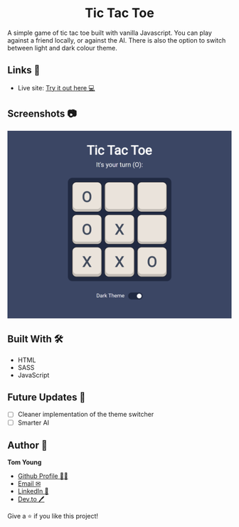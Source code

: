 <h1 align="center">Tic Tac Toe</h1>

A simple game of tic tac toe built with vanilla Javascript. You can play against a friend locally, or against the AI. There is also the option to switch between light and dark colour theme.

## Links 🌟

- Live site: [Try it out here 💻](https://thethomasy.github.io/TicTacToe/ "Live View")

## Screenshots 📷

![](./screenshots/screenshot-dark.png)

<!-- ![](./screenshots/screenshot-light.png) -->

## Built With 🛠

- HTML
- SASS
- JavaScript

## Future Updates 🎁

- [ ] Cleaner implementation of the theme switcher
- [ ] Smarter AI

## Author 🧑

**Tom Young**

- [Github Profile 👨‍💻](https://github.com/TheThomasY)
- [Email ✉](mailto:tomyoungdev@gmail.com?subject=Hi "Hi!")
- [LinkedIn 💼](https://www.linkedin.com/in/tom-young5555/)
- [Dev.to 🖊](https://dev.to/thetomy)

Give a ⭐️ if you like this project!
